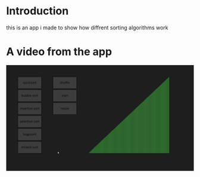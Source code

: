 # Introduction  
this is an app i made to show how diffrent sorting algorithms work  
# A video from the app
![A video that shows how to app works](sort_visualizer.gif)
